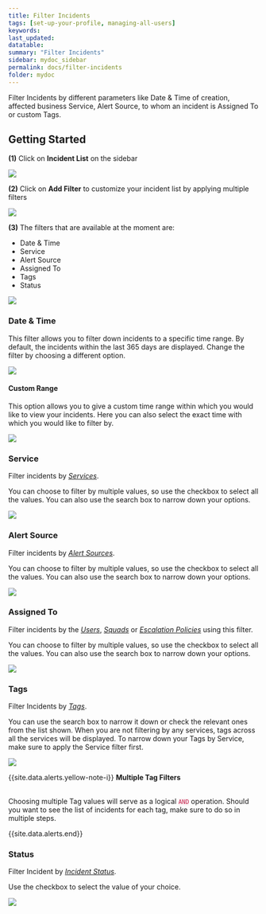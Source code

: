 ```yaml
---
title: Filter Incidents
tags: [set-up-your-profile, managing-all-users]
keywords: 
last_updated: 
datatable: 
summary: "Filter Incidents"
sidebar: mydoc_sidebar
permalink: docs/filter-incidents
folder: mydoc
---
```


Filter Incidents by different parameters like Date & Time of creation, affected business Service, Alert Source, to whom an incident is Assigned To or custom Tags. 

## Getting Started

**(1)** Click on **Incident List** on the sidebar

![](images/filter_1.png)

**(2)** Click on **Add Filter** to customize your incident list by applying multiple filters

![](images/filter_2.png)

**(3)** The filters that are available at the moment are:
- Date & Time
- Service
- Alert Source
- Assigned To
- Tags
- Status

![](images/filter_3.png)

### Date & Time

This filter allows you to filter down incidents to a specific time range. By default, the incidents within the last 365 days are displayed. Change the filter by choosing a different option.

![](images/filter_4.png)

#### Custom Range

This option allows you to give a custom time range within which you would like to view your incidents. Here you can also select the exact time with which you would like to filter by.

![](images/filter_5.png)

### Service

Filter incidents by *[Services](adding-a-service-1)*.

You can choose to filter by multiple values, so use the checkbox to select all the values. You can also use the search box to narrow down your options.

![](images/filter_6.png)

### Alert Source

Filter incidents by *[Alert Sources](adding-a-service-1#alert-sources-integrations)*.

You can choose to filter by multiple values, so use the checkbox to select all the values. You can also use the search box to narrow down your options.

![](images/filter_7.png)

### Assigned To

Filter incidents by the *[Users](add-users)*, *[Squads](squads)* or *[Escalation Policies](escalation-policies)* using this filter.

You can choose to filter by multiple values, so use the checkbox to select all the values. You can also use the search box to narrow down your options.

![](images/filter_8.png)

### Tags

Filter Incidents by *[Tags](event-tagging)*.

You can use the search box to narrow it down or check the relevant ones from the list shown. When you are not filtering by any services, tags across all the services will be displayed. To narrow down your Tags by Service, make sure to apply the Service filter first.

![](images/filter_9.png)

{{site.data.alerts.yellow-note-i}}
<b>Multiple Tag Filters</b><br/><br/>
<p>Choosing multiple Tag values will serve as a logical <code class="highlighter-rouge" style="color: #c7254e; background-color: #f9f2f4 !important;">AND</code> operation. Should you want to see the list of incidents for each tag, make sure to do so in multiple steps.</p>
{{site.data.alerts.end}}

### Status

Filter Incident by *[Incident Status](dashboard-metrics#incident-state-metric)*.

Use the checkbox to select the value of your choice. 

![](images/filter_10.png)